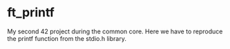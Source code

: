 # ft_printf
My second 42 project during the common core. Here we have to reproduce the printf function from the stdio.h library. 
